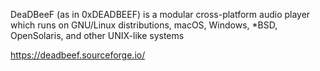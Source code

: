 DeaDBeeF (as in 0xDEADBEEF) is a modular cross-platform audio player which runs on GNU/Linux distributions, macOS, Windows, *BSD, OpenSolaris, and other UNIX-like systems

https://deadbeef.sourceforge.io/